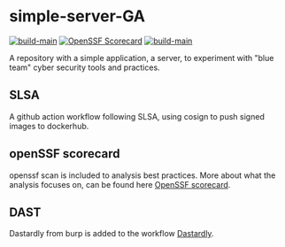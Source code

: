 # simple-server-GA 
[![build-main](https://github.com/stianSjoli/simple-server-GA/actions/workflows/build-main.yml/badge.svg)](https://github.com/stianSjoli/simple-server-GA/actions/workflows/build-main.yml)
[![OpenSSF Scorecard](https://api.securityscorecards.dev/projects/github.com/stianSjoli/simple-server-GA/badge)](https://securityscorecards.dev/viewer/?uri=github.com/{owner}/{repo})
[![build-main](https://github.com/stianSjoli/simple-server-GA/actions/workflows/security-scans.yml/badge.svg)](https://github.com/stianSjoli/simple-server-GA/actions/workflows/security-scans.yml)


A repository with a simple application, a server, to experiment with "blue team" cyber security tools and practices. 

## SLSA
A github action workflow following SLSA, using cosign to push signed images to dockerhub.

## openSSF scorecard
openssf scan is included to analysis best practices. More about what the analysis focuses on, can be found here [OpenSSF scorecard](https://securityscorecards.dev/#the-checks).

## DAST
Dastardly from burp is added to the workflow [Dastardly](https://portswigger.net/burp/dastardly). 
